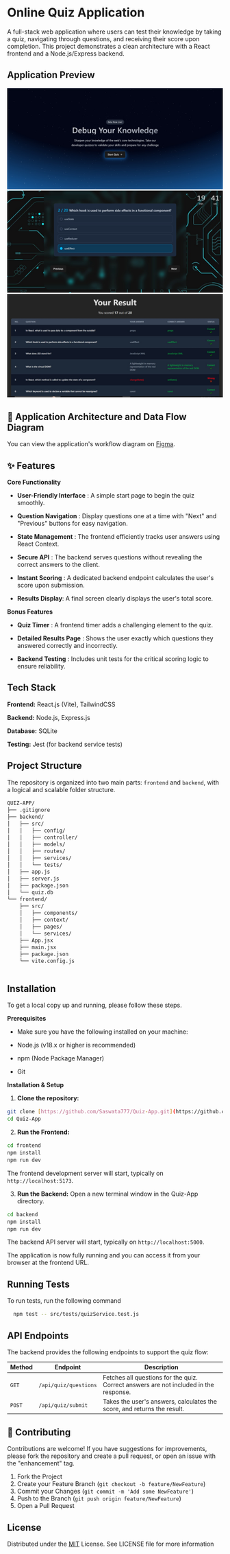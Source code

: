 
# Online Quiz Application

A full-stack web application where users can test their knowledge by taking a quiz, navigating through questions, and receiving their score upon completion. This project demonstrates a clean architecture with a React frontend and a Node.js/Express backend.


## Application Preview

![Quiz App Screenshot 1](quiz-1.jpeg)
![Quiz App Screenshot 2](quiz-2.jpeg)
![Quiz App Screenshot 3](quiz-3.jpeg)

## 🔗 Application Architecture and Data Flow Diagram

You can view the application's workflow diagram on [Figma](https://www.figma.com/board/8DCBPHuI189XneZTGLEEzL/Online-Quiz-App?node-id=0-1&t=6e9Xaweel8UEqFo4-1).


## ✨ Features

**Core Functionality**

- **User-Friendly Interface** : A simple start page to begin the quiz smoothly.

- **Question Navigation** : Display questions one at a time with "Next" and "Previous" buttons for easy navigation.

- **State Management** : The frontend efficiently tracks user answers using React Context.

- **Secure API** : The backend serves questions without revealing the correct answers to the client.

- **Instant Scoring** : A dedicated backend endpoint calculates the user's score upon submission.

- **Results Display**: A final screen clearly displays the user's total score.

**Bonus Features**

- **Quiz Timer** : A frontend timer adds a challenging element to the quiz.

- **Detailed Results Page** : Shows the user exactly which questions they answered correctly and incorrectly.

- **Backend Testing** : Includes unit tests for the critical scoring logic to ensure reliability.


## Tech Stack

**Frontend:** React.js (Vite), TailwindCSS

**Backend:** Node.js, Express.js

**Database:** SQLite

**Testing:** Jest (for backend service tests)


## Project Structure

The repository is organized into two main parts: `frontend` and `backend`, with a logical and scalable folder structure.

```
QUIZ-APP/
├── .gitignore
├── backend/
│   ├── src/
│   │   ├── config/
│   │   ├── controller/
│   │   ├── models/
│   │   ├── routes/
│   │   ├── services/
│   │   └── tests/
│   ├── app.js
│   ├── server.js
│   ├── package.json
│   └── quiz.db
└── frontend/
    ├── src/
    │   ├── components/
    │   ├── context/
    │   ├── pages/
    │   └── services/
    ├── App.jsx
    ├── main.jsx
    ├── package.json
    └── vite.config.js
    
```
## Installation
To get a local copy up and running, please follow these steps.

**Prerequisites**

- Make sure you have the following installed on your machine:

- Node.js (v18.x or higher is recommended)

- npm (Node Package Manager)

- Git

 **Installation & Setup**
 1. **Clone the repository:**

```bash
git clone [https://github.com/Saswata777/Quiz-App.git](https://github.com/Saswata777/Quiz-App.git)
cd Quiz-App
```

2. **Run the Frontend:**
```bash
cd frontend
npm install
npm run dev
```
The frontend development server will start, typically on `http://localhost:5173`.

3. **Run the Backend:** Open a new terminal window in the Quiz-App directory.

```bash
cd backend
npm install
npm run dev
```
The backend API server will start, typically on `http://localhost:5000`.

The application is now fully running and you can access it from your browser at the frontend URL.


## Running Tests

To run tests, run the following command

```bash
  npm test -- src/tests/quizService.test.js
```





    
##  API Endpoints

The backend provides the following endpoints to support the quiz flow:

| Method | Endpoint           | Description                                                                    |
|--------|--------------------|--------------------------------------------------------------------------------|
| `GET`  | `/api/quiz/questions`        | Fetches all questions for the quiz. Correct answers are not included in the response. |
| `POST` | `/api/quiz/submit` | Takes the user's answers, calculates the score, and returns the result.        |

## 👋 Contributing

Contributions are welcome! If you have suggestions for improvements, please fork the repository and create a pull request, or open an issue with the "enhancement" tag.

1. Fork the Project
2. Create your Feature Branch (`git checkout -b feature/NewFeature`)
3. Commit your Changes (`git commit -m 'Add some NewFeature'`)
4. Push to the Branch (`git push origin feature/NewFeature`)
5. Open a Pull Request
## License

Distributed under the [MIT](https://choosealicense.com/licenses/mit/) License. See LICENSE file for more information



